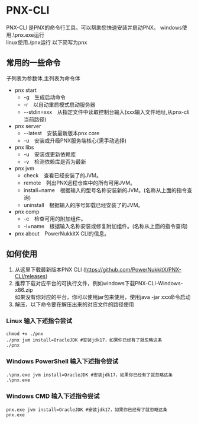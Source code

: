 # PNX-CLI  

PNX-CLI 是PNX的命令行工具。可以帮助您快速安装并启动PNX。
windows使用.\pnx.exe运行  
linux使用./pnx运行
以下简写为pnx
## 常用的一些命令
子列表为参数体,主列表为命令体
- pnx start
   - -g&emsp;生成启动命令
   - -r&emsp;以自动重启模式启动服务器
   - --stdin=xxx&emsp;从指定文件中读取控制台输入(xxx输入文件地址,从pnx-cli当前路径)
- pnx server
   - --latest&emsp;安装最新版本pnx core
   - -u&emsp;安装或升级PNX服务端核心(需手动选择)
- pnx libs
   - -u&emsp;安装或更新依赖库
   - -v&emsp;检测依赖库是否为最新
- pnx jvm
   - check&emsp;查看已经安装了的JVM。
   - remote&emsp;列出PNX远程仓库中的所有可用JVM。
   - install=name&emsp;根据输入的型号名称安装新的JVM。(名称从上面的指令查询)
   - uninstall&emsp;根据输入的序号卸载已经安装了的JVM。
- pnx comp
   - -c&emsp;检查可用的附加组件。
   - -i=name&emsp;根据输入名称安装或修复附加组件。(名称从上面的指令查询)
- pnx about&emsp;PowerNukkitX CLI的信息。

## 如何使用
1. 从这里下载最新版本PNX CLI (https://github.com/PowerNukkitX/PNX-CLI/releases)  
2. 推荐下载对应平台的可执行文件，例如windows下载PNX-CLI-Windows-x86.zip  
如果没有你对应的平台，你可以使用jar包来使用，使用java -jar xxx命令启动  
3. 解压，以下命令要在解压出来的对应文件的路径使用
### Linux 输入下述指令尝试
```
chmod +x ./pnx
./pnx jvm install=OracleJDK #安装jdk17，如果你已经有了就忽略这条
./pnx
```
### Windows PowerShell 输入下述指令尝试

```
.\pnx.exe jvm install=OracleJDK #安装jdk17，如果你已经有了就忽略这条
.\pnx.exe
```

### Windows CMD 输入下述指令尝试

```
pnx.exe jvm install=OracleJDK #安装jdk17，如果你已经有了就忽略这条
pnx.exe
```
